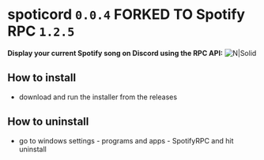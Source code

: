 # spoticord `0.0.4` FORKED TO Spotify RPC `1.2.5 `
**Display your current Spotify song on Discord using the RPC API:**
![N|Solid](https://gyazo.com/dc3bc36f8384982270d3053416048f66)

## How to install

  - download and run the installer from the releases
  
## How to uninstall

 - go to windows settings - programs and apps - SpotifyRPC and hit uninstall
